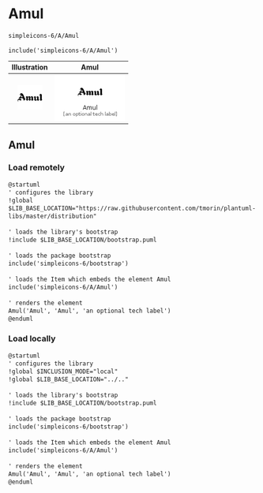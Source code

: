 # Amul


```text
simpleicons-6/A/Amul
```

```text
include('simpleicons-6/A/Amul')
```



| Illustration | Amul |
| :---: | :---: |
| ![illustration for Illustration](../../simpleicons-6/A/Amul.png) | ![illustration for Amul](../../simpleicons-6/A/Amul.Local.png) |




## Amul

### Load remotely
```plantuml
@startuml
' configures the library
!global $LIB_BASE_LOCATION="https://raw.githubusercontent.com/tmorin/plantuml-libs/master/distribution"

' loads the library's bootstrap
!include $LIB_BASE_LOCATION/bootstrap.puml

' loads the package bootstrap
include('simpleicons-6/bootstrap')

' loads the Item which embeds the element Amul
include('simpleicons-6/A/Amul')

' renders the element
Amul('Amul', 'Amul', 'an optional tech label')
@enduml
```

### Load locally
```plantuml
@startuml
' configures the library
!global $INCLUSION_MODE="local"
!global $LIB_BASE_LOCATION="../.."

' loads the library's bootstrap
!include $LIB_BASE_LOCATION/bootstrap.puml

' loads the package bootstrap
include('simpleicons-6/bootstrap')

' loads the Item which embeds the element Amul
include('simpleicons-6/A/Amul')

' renders the element
Amul('Amul', 'Amul', 'an optional tech label')
@enduml
```

